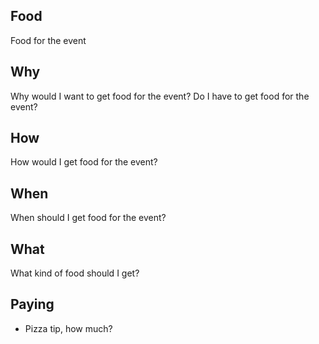 ## Food
Food for the event

## Why
Why would I want to get food for the event? 
Do I have to get food for the event? 

## How
How would I get food for the event? 

## When
When should I get food for the event? 

## What
What kind of food should I get? 


## Paying

* Pizza tip, how much?

